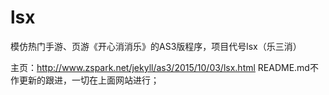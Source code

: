 # lsx
模仿热门手游、页游《开心消消乐》的AS3版程序，项目代号lsx（乐三消）

主页：http://www.zspark.net/jekyll/as3/2015/10/03/lsx.html
README.md不作更新的跟进，一切在上面网站进行；

